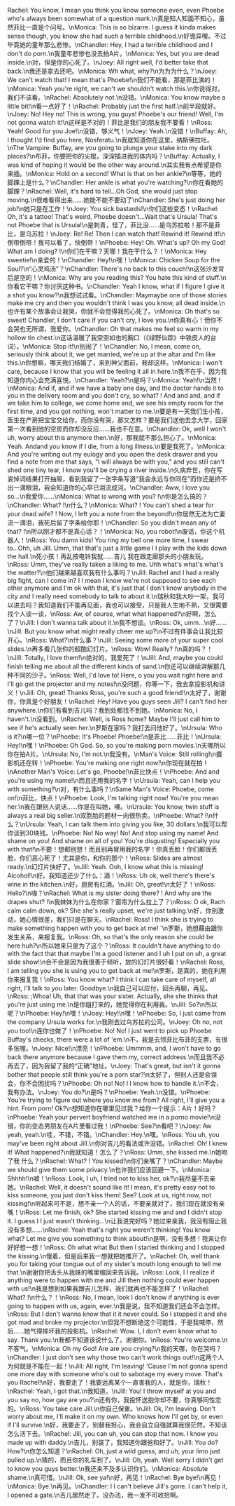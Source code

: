 Rachel: You know, I mean you think you know someone even, even Phoebe who's always been somewhat of a question mark.\n真是知人知面不知心，虽然菲比一直是个问号。\nMonica: This is so bizarre. I guess it kinda makes sense though, you know she had such a terrible childhood.\n好诡异喔。不过毕竟她的童年那么悲惨。\nChandler: Hey, I had a terrible childhood and I don't do porn.\n我童年悲惨也没去拍A片。\nMonica: Yes, but you are dead inside.\n对，但是你的心死了。\nJoey: All right well, I'd better take that back.\n我还是拿去还吧。\nMonica: Wh what, why?\n为为为什么？\nJoey: We can't watch that! I mean that's Phoebe!\n我们不能看，那是菲比演的！\nMonica: Yeah you're right, we can't we shouldn't watch this.\n你说得对，我们不该看。\nRachel: Absolutely not.\n没错。\nMonica: You know maybe a little bit!\n看一点好了！\nRachel: Probably just the first half.\n前半段就好。\nJoey: No! Hey no! This is wrong, you guys! Phoebe's our friend! Well, I'm not gonna watch it!\n这样是不对的！菲比是我们的朋友我不要看！\nRoss: Yeah! Good for you Joe!\n没错，够义气！\nJoey: Yeah.\n没错！\nBuffay: Ah, I thought I'd find you here, Nosferatu.\n我就知道你在这里，纳斯佛拉吐。\nThe Vampire: Buffay, are you going to plunge your stake into my dark places?\n布菲，你要把你的尖棍，深深插进我的体内吗？\nBuffay: Actually, I was kind of hoping it would be the other way around.\n其实我有点希望是你来插。\nMonica: Hold on a second! What is that on her ankle?\n等等，她的脚踝上是什么？\nChandler: Her ankle is what you're watching?\n你在看她的脚踝？\nRachel: Well, it's hard to tell...Oh God, she would just stop moving.\n很难看得出来……她能不能不要动了\nChandler: She's just doing her job!\n她只是在工作！\nJoey: You sick bastards!\n你们这些变态！\nRachel: Oh, it's a tattoo! That's weird, Phoebe doesn't...Wait that's Ursula! That's not Phoebe that is Ursula!\n是刺青，怪了，菲比没……是乌苏拉啦！那不是菲比，是乌苏拉！\nJoey: Re! Re! Then I can watch that! Rewind it! Rewind it!\n倒带倒带！我可以看了，快倒带！\nPhoebe: Hey! Oh. What's up? Oh my God! What am I doing? !\n你们在干嘛？天哪！我在干什么？！\nMonica: Hey sweetie!\n亲爱的！\nChandler: Hey!\n嘿！\nMonica: Chicken Soup for the Soul?\n“心灵鸡汤”？\nChandler: There's no back to this couch!\n这张沙发背后是空的！\nMonica: Why are you reading this? You hate this kind of stuff.\n你看它干嘛？你讨厌这种书。\nChandler: Yeah I know, what if I figure I give it a shot you know?\n我想试试看。\nChandler: Maymaybe one of those stories make me cry and then you wouldn't think I was you know, all dead inside.\n也许有某个故事会让我哭，你就不会觉得我的心死了。\nMonica: Oh that's so sweet! Chandler, I don't care if you can't cry, I love you.\n你真有心！但你不会哭也无所谓，我爱你。\nChandler: Oh that makes me feel so warm in my hollow tin chest.\n这话温暖了我空空如也的胸口（《绿野仙踪》中铁皮人的台词）。\nMonica: Stop it!\n别闹了！\nChandler: No, I mean, come on, seriously think about it, we get married, we're up at the altar and I'm like this.\n你想嘛，哪天我们结婚了，来到神父面前，我却这样。\nMonica: I won't care, because I know that you will be feeling it all in here.\n我不在乎，因为我知道你内心会充满喜悦。\nChandler: Yeah?\n是吗？\nMonica: Yeah!\n当然！\nMonica: And if, and if we have a baby one day, and the doctor hands it to you in the delivery room and you don't cry, so what? ! And and and, and if we take him to college, we come home and, we see his empty room for the first time, and you got nothing, won't matter to me.\n要是有一天我们生小孩，医生在产房把宝宝交给你，而你没有哭，那又怎样？要是我们送他去念大学，回家第一次看到他的空房而你却没反应……我也不在意。\nChandler: Ok, well I won't uh, worry about this anymore then.\n好，那我就不那么担心了。\nMonica: Yeah. Andand you know if I die, from a long illness.\n要是我死了。\nMonica: And you're writing out my eulogy and you open the desk drawer and you find a note from me that says, "I will always be with you," and you still can't shed one tiny tear, I know you'll be crying a river inside.\n久病弃世，你在写哀悼词结果打开抽屉，看到我留了一张字条写道“我会永远与你同在”而你还是挤不出一滴眼泪，我会知道你的心早已泪流成河。\nChandler: Aww, I love you so...\n我爱你……\nMonica: What is wrong with you? !\n你是怎么搞的？\nChandler: What? !\n什么？\nMonica: What? ! You can't shed a tear for your dead wife? ! Now, I left you a note from the beyond!\n你居然无法为亡妻流一滴泪，我死后留了字条给你耶！\nChandler: So you didn't mean any of that? !\n所以刚才都不是真心话？！\nMonica: No, you robot!\n废话，你这个机器人！\nRoss: You damn kids! You ring my bell one more time, I swear to...Ohh, uh Jill. Umm, that that's just a little game I I play with the kids down the hall.\n死小孩！再乱按电铃我就……吉儿 我在跟走廊那头的小朋友玩。\nRoss: Umm, they've really taken a liking to me. Uhh what's what's what's the matter?\n他们越来越喜欢我有什么事吗？\nJill: Rachel and I had a really big fight, can I come in? I I mean I know we're not supposed to see each other anymore and I'm ok with that, it's just that I don't know anybody in the city and I really need somebody to talk to about it.\n瑞秋和我大吵一架，我可以进去吗？我知道我们不能再见面，我也可以接受，只是我人生地不熟，又很需要找个人谈一谈，\nRoss: Aw, of course, what what happened?\n好啊，怎么了？\nJill: I don't wanna talk about it.\n我不想谈。\nRoss: Ok, umm...\n好……\nJill: But you know what might really cheer me up?\n不过有件事会让我比较开心。\nRoss: What?\n什么事？\nJill: Seeing some more of your super cool slides.\n再多看几张你的超酷幻灯片。\nRoss: Wow! Really? !\n真的吗？！\nJill: Totally, I love them!\n绝对的，我爱死了！\nJill: And, maybe you could finish telling me about all the different kinds of sand.\n你还可以继续讲解那几种不同的沙子。\nRoss: Well, I'd love to! Here, o you you wait right here and I'll go get the projector and my notes!\n没问题，你等一下，我去拿投影机和讲义！\nJill: Oh, great! Thanks Ross, you're such a good friend!\n太好了，谢谢你，你真是个好朋友！\nRachel: Hey! Have you guys seen Jill? I can't find her anywhere.\n你们有看到吉儿吗？我到处都找不到她。\nMonica: No, I haven't.\n没看到。\nRachel: Well, is Ross home? Maybe I'll just call him to see if he's actually seen her.\n罗斯在家吗？我打去问他好了。\nUrsula: Who is it?\n哪一位？\nPhoebe: It's Phoebe! Phoebe!\n是菲比……菲比！\nUrsula: Hey!\n嘿！\nPhoebe: Oh God. So, so you're making porn movies.\n天哪所以你在拍A片。\nUrsula: No, I'm not.\n我没有。\nMan's Voice: Still rolling!\n摄影机还在转！\nPhoebe: You're making one right now!\n你现在就在拍！\nAnother Man's Voice: Let's go, Phoebe!\n菲比快点！\nPhoebe: And and you're using my name!\n而且还用我的名字！\nUrsula: Yeah, can I help you with something?\n对，有什么事吗？\nSame Man's Voice: Phoebe, come on!\n菲比，快点！\nPhoebe: Look, I'm talking right now! You're you mean her.\n我在跟别人说话……你是在叫她，噢。\nUrsula: You know, twin stuff is always a real big seller.\n双胞胎的题材一向很热卖。\nPhoebe: What? !\n什么？\nUrsula: Yeah, I can talk them into giving you like, 30 dollars.\n我可以帮你谈到30块钱。\nPhoebe: No! No way! No! And stop using my name! And shame on you! And shame on all of you! You're disgusting! Especially you with that!\n不要！想都别想！而且别再冒用我的名字！你真丢脸！你们都很丢脸，你们恶心死了！尤其是你，和你的那个！\nRoss: Slides are almost ready.\n幻灯片快好了。\nJill: Yeah. Ooh, I know what this is missing! Alcohol!\n好。我知道还少了什么：酒！\nRoss: Uh ok, well there's there's wine in the kitchen.\n好，厨房有红酒。\nJill: Oh, great!\n太好了！\nRoss: Hello?\n嗨？\nRachel: What is my sister doing there? ! And why are the drapes shut? !\n我妹妹为什么在你家？窗帘为什么拉上了？\nRoss: O ok, Rach calm calm down, ok? She she's really upset, we're just talking.\n好，你别激动，她心情很差，我们只是在聊天。\nRachel: Ross! I think she is trying to make something happen with you to get back at me! `\n罗斯，她想藉由跟你发生关系，来报复我。\nRoss: Oh, so that's the only reason she could be here huh?\n所以她来只是为了这个？\nRoss: It couldn't have anything to do with the fact that that maybe I'm a good listener and I uh I put on uh, a great slide show!\n会不会是因为我很善于倾听，放的幻灯片很好看！\nRachel: Ross, I am telling you she is using you to get back at me!\n罗斯，是真的，她在利用你来报复我！\nRoss: You know what? I think I can take care of myself, all right, I'll talk to you later. Goodbye.\n我自己可以应付，回头再聊，再见。\nRoss: ;Whoa! Uh, that that was your sister. Actually, she she thinks that you're just using me.\n是你姐打来的，她觉得你在利用我。\nJill: So?\n所以呢？\nPhoebe: Hey!\n嘿！\nJoey: Hey!\n嘿！\nPhoebe: So, I just came from the company Ursula works for.\n我刚去过乌苏拉的公司。\nJoey: Oh no, not you too!\n连你也做了！\nPhoebe: No! No! I just went to pick up Phoebe Buffay's checks, there were a lot of 'em.\n不，我是去领菲比布菲的支票，有很多张喔。\nJoey: Nice!\n漂亮！\nPhoebe: Ummmm, and, I won't have to go back there anymore because I gave them my, correct address.\n而且我不必再去了，因为我留了我的“正确”地址。\nJoey: That's great, but isn't it gonna bother that people still think you're a porn star?\n太好了，但别人还是会误会，你不会困扰吗？\nPhoebe: Oh no! No! I I know how to handle it.\n不会，我有办法。\nJoey: You do?\n是吗？\nPhoebe: Yeah.\n没错。\nPhoebe: You're trying to figure out where you know me from? All right, I'll give you a hint. From porn! Ok?\n想知道你在哪里见过我？给你一个提示：A片！好吗？\nPhoebe: Yeah your pervert boyfriend watched me in a porno movie!\n没错，你的变态男朋友在A片里看过我！\nPhoebe: See?\n看吧？\nJoey: Aw yeah, yeah.\n哇，不错，不错。\nChandler: Hey.\n嘿。\nRoss: You uh, you may've been right about Jill.\n你对吉儿的看法或许没错。\nRachel: Oh! I knew it! What happened?\n我就知道！怎么了？\nRoss: Umm, she kissed me.\n她吻了我 什么？\nRachel: What? ! You kissed!\n你们亲嘴了？\nChandler: Maybe we should give them some privacy.\n也许我们应该回避一下。\nMonica: Shhhh!\n嘘！\nRoss: Look, I uh, I tried not to kiss her, ok?\n我尽量不去亲她。\nRachel: Well, it doesn't sound like it! I mean, it's pretty easy not to kiss someone, you just don't kiss them! See? Look at us, right now, not kissing!\n听起来可不是，想不亲一个人的话，不要亲就对了，我们现在就没有亲嘴！\nRoss: Let me finish, ok? She started kissing me and and I didn't stop it. I guess I I just wasn't thinking...\n让我说完好吗？她过来亲我，我没有阻止我没有多想……\nRachel: Yeah that's right you weren't thinking! You know what? Let me give you something to think about!\n是啊，没有多想！我来让你好好想一想！\nRoss: Oh what what But then I started thinking and I stopped the kissing.\n慢着，但是后来我一想就把她推开了。\nRachel: Oh, well thank you for taking your tongue out of my sister's mouth long enough to tell me that.\n谢谢你把舌头从我妹的嘴里缩回来告诉我。\nRoss: Look, I I realize if anything were to happen with me and Jill then nothing could ever happen with us!\n我是想到如果我跟吉儿怎样，我们就再也不能怎样了！\nRachel: What? !\n什么？！\nRoss: No, I mean, look I don't know if anything is ever going to happen with us, again, ever.\n我是说，我不知道我们还会不会怎样。\nRoss: But I don't wanna know that it it never could. So I stopped it and she got mad and broke my projector.\n但我不想断绝这个可能性，于是我喊停，然后……她气得摔坏我的投影机。\nRachel: Wow. I, I don't even know what to say. Thank you.\n我都不知道该说什么了。谢谢你。\nRoss: You're welcome.\n不客气。\nMonica: Oh my God! Are are you crying?\n我的天哪，你在哭吗？\nChandler: I just don't see why those two can't work things out!\n这两个人为何就是不能在一起！\nJill: All right, I'm leaving! 'Cause I'm not gonna spend one more day with someone who's out to sabotage my every move. That's you Rachel!\n好，我要走了！我要远离某个一直害我的人，就是你，瑞秋！\nRachel: Yeah, I got that.\n我知道。\nJill: You! I throw myself at you and you say no, how gay are you?\n还有你，我投怀送抱你却不要，你真够同性恋的。\nRoss: You take care Jill.\n你自己保重。\nJill: Ok, I'm leaving. Don't worry about me, I'll make it on my own. Who knows how I'll get by, or even if I'll survive.\n好，我要走了，别替我担心，我会自立自强就算我很茫然，不知该怎么活下去。\nRachel: Jill, you can uh, you can stop that now. I know you made up with daddy.\n吉儿，别装了，我知道你跟爸和好了。\nJill: You do? How?\n你怎么知道？\nRachel: Oh, just a wild guess, and uh, your limo just pulled up.\n猜的，而且你的礼车到了。\nJill: Oh, yeah. Well sorry I didn't get to know you guys better.\n我还来不及多认识你们。\nMonica: Absolute shame.\n真可惜。\nJill: Ok, see ya!\n好，再见！\nRachel: Bye bye!\n再见！\nMonica: Bye.\n再见。\nChandler: I I can't believe Jill's gone. I can't help it, I opened a gate.\n吉儿居然走了。没办法，我一发不可收拾啊。
        